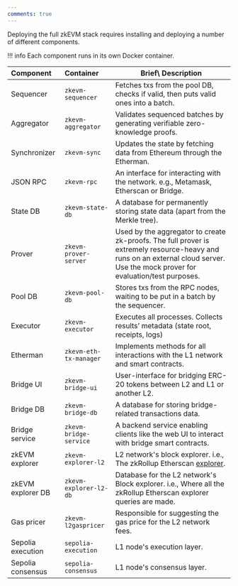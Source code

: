 ```yaml
---
comments: true
---
```


Deploying the full zkEVM stack requires installing and deploying a number of different components.

!!! info
    Each component runs in its own Docker container.

| Component         | Container            | Brief\ Description                                           |
| :---------------- | :------------------- | ------------------------------------------------------------ |
| Sequencer         | `zkevm-sequencer`      | Fetches txs from the pool DB, checks if valid, then puts valid ones into a batch. |
| Aggregator        | `zkevm-aggregator`     | Validates sequenced batches by generating verifiable zero-knowledge proofs. |
| Synchronizer      | `zkevm-sync`        | Updates the state by fetching data from Ethereum through the Etherman. |
| JSON RPC          | `zkevm-rpc`           | An interface for interacting with the network. e.g., Metamask, Etherscan or Bridge. |
| State DB          | `zkevm-state-db`       | A database for permanently storing state data (apart from the Merkle tree). |
| Prover            | `zkevm-prover-server`  | Used by the aggregator to create zk-proofs. The full prover is extremely resource-heavy and runs on an external cloud server. Use the mock prover for evaluation/test purposes. |
| Pool DB           | `zkevm-pool-db`        | Stores txs from the RPC nodes, waiting to be put in a batch by the sequencer. |
| Executor          | `zkevm-executor`      | Executes all processes. Collects results’ metadata (state root, receipts, logs) |
| Etherman          | `zkevm-eth-tx-manager` | Implements methods for all interactions with the L1 network and smart contracts. |
| Bridge UI         | `zkevm-bridge-ui`      | User-interface for bridging ERC-20 tokens between L2 and L1 or another L2. |
| Bridge DB         | `zkevm-bridge-db`     | A database for storing bridge-related transactions data.     |
| Bridge service    | `zkevm-bridge-service` | A backend service enabling clients like the web UI to interact with bridge smart contracts. |
| zkEVM explorer    | `zkevm-explorer-l2`    | L2 network's block explorer. i.e., The zkRollup Etherscan [explorer](https://zkevm.polygonscan.com). |
| zkEVM explorer DB | `zkevm-explorer-l2-db` | Database for the L2 network's Block explorer. i.e., Where all the zkRollup Etherscan explorer queries are made. |
| Gas pricer        | `zkevm-l2gaspricer`    | Responsible for suggesting the gas price for the L2 network fees. |
| Sepolia execution  | `sepolia-execution`     | L1 node's execution layer.                                   |
| Sepolia consensus  | `sepolia-consensus`     | L1 node's consensus layer.       